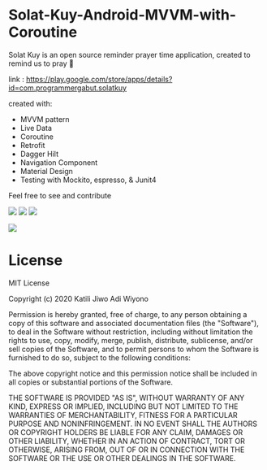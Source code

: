 # Solat-Kuy-Android-MVVM-with-Coroutine

Solat Kuy is an open source reminder prayer time application, created to remind us to pray 🌙

link : https://play.google.com/store/apps/details?id=com.programmergabut.solatkuy

created with: 
- MVVM pattern 
- Live Data 
- Coroutine
- Retrofit 
- Dagger Hilt
- Navigation Component
- Material Design 
- Testing with Mockito, espresso, & Junit4

Feel free to see and contribute

![](https://firebasestorage.googleapis.com/v0/b/personalwebsite-cbad4.appspot.com/o/screenshoot%2FScreenshot_20200616-174525_Solat%20Kuy.jpg?alt=media&token=1b7a4967-c0d0-4ae3-b035-c6db40643b0a)
![](https://firebasestorage.googleapis.com/v0/b/personalwebsite-cbad4.appspot.com/o/screenshoot%2FScreenshot_20200616-174908_Solat%20Kuy.jpg?alt=media&token=4b5ca670-e923-4a3a-948b-d1a140250b60)
![](https://firebasestorage.googleapis.com/v0/b/personalwebsite-cbad4.appspot.com/o/screenshoot%2FScreenshot_20200616-174651_Solat%20Kuy.jpg?alt=media&token=0904b958-7603-4cda-a7e3-1753b9e537b4)


![](https://camo.githubusercontent.com/e1459518188f17c1fa6a30570ca5d21530975f9e/68747470733a2f2f646576656c6f7065722e616e64726f69642e636f6d2f746f7069632f6c69627261726965732f6172636869746563747572652f696d616765732f66696e616c2d6172636869746563747572652e706e67)

# License
MIT License

Copyright (c) 2020 Katili Jiwo Adi Wiyono

Permission is hereby granted, free of charge, to any person obtaining a copy
of this software and associated documentation files (the "Software"), to deal
in the Software without restriction, including without limitation the rights
to use, copy, modify, merge, publish, distribute, sublicense, and/or sell
copies of the Software, and to permit persons to whom the Software is
furnished to do so, subject to the following conditions:

The above copyright notice and this permission notice shall be included in all
copies or substantial portions of the Software.

THE SOFTWARE IS PROVIDED "AS IS", WITHOUT WARRANTY OF ANY KIND, EXPRESS OR
IMPLIED, INCLUDING BUT NOT LIMITED TO THE WARRANTIES OF MERCHANTABILITY,
FITNESS FOR A PARTICULAR PURPOSE AND NONINFRINGEMENT. IN NO EVENT SHALL THE
AUTHORS OR COPYRIGHT HOLDERS BE LIABLE FOR ANY CLAIM, DAMAGES OR OTHER
LIABILITY, WHETHER IN AN ACTION OF CONTRACT, TORT OR OTHERWISE, ARISING FROM,
OUT OF OR IN CONNECTION WITH THE SOFTWARE OR THE USE OR OTHER DEALINGS IN THE
SOFTWARE.
